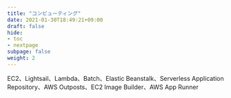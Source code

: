 ```yaml
---
title: "コンピューティング"
date: 2021-01-30T18:49:21+09:00
draft: false
hide:
- toc
- nextpage
subpage: false
weight: 2
---
```


EC2、Lightsail、Lambda、Batch、Elastic Beanstalk、Serverless Application Repository、AWS Outposts、EC2 Image Builder、AWS App Runner

<!--more-->